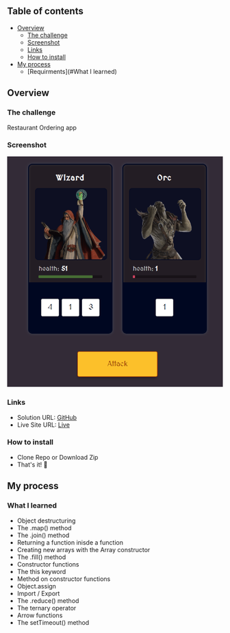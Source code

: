 ## Table of contents

- [Overview](#overview)
  - [The challenge](#the-challenge)
  - [Screenshot](#screenshot)
  - [Links](#links)
  - [How to install](#how-to-install)
- [My process](#my-process)
  - [Requirments](#What I learned)

## Overview

### The challenge

Restaurant Ordering app

### Screenshot

![screenshot](./images/screenshoot.png)

### Links

- Solution URL: [GitHub](https://github.com/memo-ibrahim-alean/Monsters-Game)
- Live Site URL: [Live](https://memo-ibrahim-alean.github.io/Monsters-Game/)

### How to install

- Clone Repo or Download Zip
- That's it! 🎉

## My process

### What I learned

- Object destructuring
- The .map() method
- The .join() method
- Returning a function inisde a function
- Creating new arrays with the Array constructor
- The .fill() method
- Constructor functions
- The this keyword
- Method on constructor functions
- Object.assign
- Import / Export
- The .reduce() method
- The ternary operator
- Arrow functions
- The setTimeout() method
